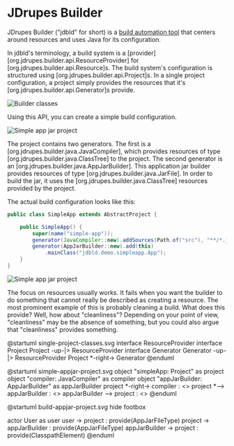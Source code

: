 # JDrupes Builder

JDrupes Builder ("jdbld" for short) is a
[build automation tool](https://en.wikipedia.org/wiki/Build_system_(software_development))
that centers around resources and uses Java for its configuration.

In jdbld's terminology, a build system is a
[provider][org.jdrupes.builder.api.ResourceProvider] for
[org.jdrupes.builder.api.Resource]s. The build system's configuration
is structured using [org.jdrupes.builder.api.Project]s.
In a single project configuration, a project simply provides the resources
that it's [org.jdrupes.builder.api.Generator]s provide.

![Builder classes](single-project-classes.svg)

Using this API, you can create a simple build configuration.

![Simple app jar project](simple-appjar-project.svg)

The project contains two generators. The first is a
[org.jdrupes.builder.java.JavaCompiler], which provides resources of type
[org.jdrupes.builder.java.ClassTree] to the project. The second
generator is an [org.jdrupes.builder.java.AppJarBuilder]. This application
jar builder provides resources of type [org.jdrupes.builder.java.JarFile].
In order to build the jar, it uses the [org.jdrupes.builder.java.ClassTree]
resources provided by the project.

The actual build configuration looks like this:

```java
public class SimpleApp extends AbstractProject {

    public SimpleApp() {
        super(name("simple-app"));
        generator(JavaCompiler::new).addSources(Path.of("src"), "**/*.java");
        generator(AppJarBuilder::new).add(this)
            .mainClass("jdbld.demo.simpleapp.App");
    }
}
```


![Simple app jar project](build-appjar-project.svg)


The focus on resources usually works. It fails when you want
the builder to do something that cannot really be described as
creating a resource. The most prominent example of this is probably
cleaning a build. What does this provide? Well, how about "cleanliness"?
Depending on your point of view, "cleanliness" may be the absence of
something, but you could also argue that "cleanliness"
provides something.

@startuml single-project-classes.svg
interface ResourceProvider
interface Project
Project -up-|> ResourceProvider
interface Generator
Generator -up-|> ResourceProvider
Project *-right-> Generator 
@enduml

@startuml simple-appjar-project.svg
object "simpleApp: Project" as project
object "compiler: JavaCompiler" as compiler
object "appJarBuilder: AppJarBuilder" as appJarBuilder
project *-right-> compiler : <<generator>>
project *--> appJarBuilder : <<generator>>
appJarBuilder --> project : <<provider>>
@enduml

@startuml build-appjar-project.svg
hide footbox

actor User as user
user -> project : provide(AppJarFileType)
project -> appJarBuilder : provide(AppJarFileType)
appJarBuilder -> project : provide(ClasspathElement)
@enduml
